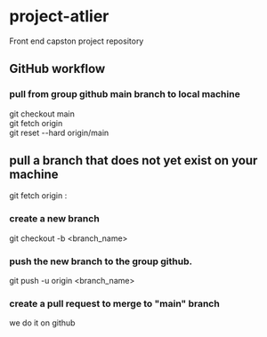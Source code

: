 # project-atlier
Front end capston project repository

## GitHub workflow

### pull from group github main branch to local machine<br />
git checkout main<br />
git fetch origin <br />
git reset --hard origin/main<br />

## pull a branch that does not yet exist on your machine<br />
git fetch origin <branchName>:<branchName>

### create a new branch<br />
git checkout -b <branch_name>

### push the new branch to the group github.<br />
git push -u origin <branch_name>

### create a pull request to merge to "main" branch<br />
we do it on github
